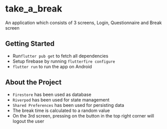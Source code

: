 # take_a_break

An application which consists of 3 screens, Login, Questionnaire and Break screen

## Getting Started

- Run`flutter pub get` to fetch all dependencies
- Setup firebase by running `flutterfire configure`
- `flutter run` to run the app on Android

## About the Project
- `Firestore` has been used as database
- `Riverpod` has been used for state management
- `Shared Preferences` has been used for persisting data
- The break time is calculated to a random value
- On the 3rd screen, pressing on the button in the top right corner will logout the user
